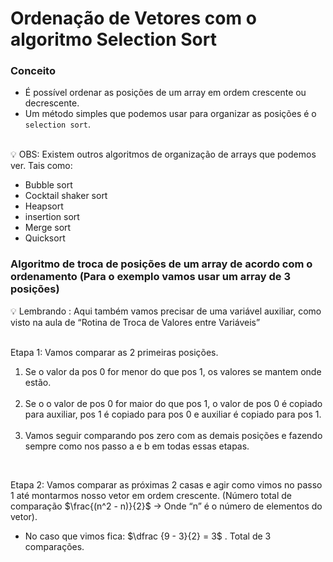# Ordenação de Vetores com o algoritmo Selection Sort

### Conceito
- É possível ordenar as posições de um array em ordem crescente ou decrescente.
- Um método simples que podemos usar para organizar as posições é o `selection sort`.
<br/>

<aside>
💡 OBS: Existem outros algoritmos de organização de arrays que podemos ver. Tais como:

- Bubble sort
- Cocktail shaker sort
- Heapsort
- insertion sort
- Merge sort
- Quicksort
</aside>

### Algoritmo de troca de posições de um array de acordo com o ordenamento (Para o exemplo vamos usar um array de 3 posições)
<aside>
💡 Lembrando : Aqui também vamos precisar de uma variável auxiliar, como visto na aula de “Rotina de Troca de Valores entre Variáveis”
</aside>
<br/>

Etapa 1: Vamos comparar as 2 primeiras posições. 
1. Se o valor da pos 0 for menor do que pos 1, os valores se mantem onde  estão.<br/><br/>
2. Se o o  valor de pos 0 for maior do que pos 1, o valor de pos 0 é copiado para auxiliar, pos 1 é copiado para pos 0 e auxiliar é copiado para pos 1.<br/><br/>
3. Vamos seguir comparando pos zero com as demais posições e fazendo sempre como nos passo a e b em todas essas etapas.
<br/>

Etapa 2: Vamos comparar as próximas 2 casas e agir como vimos no passo 1 até montarmos nosso vetor em ordem crescente. (Número total de comparação $\frac{(n^2 - n)}{2}$ → Onde “n” é o número de elementos do vetor).

  * No caso que vimos fica: $\dfrac {9 - 3}{2} = 3$ . Total de 3 comparações.
